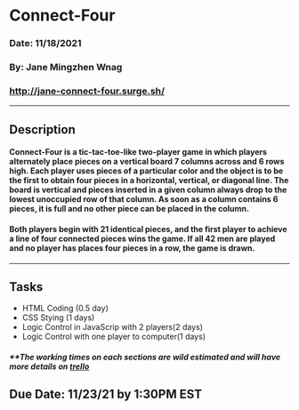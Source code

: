 # Connect-Four

### Date: 11/18/2021

### By: Jane Mingzhen Wnag
### http://jane-connect-four.surge.sh/

---

## Description

#### Connect-Four is a tic-tac-toe-like two-player game in which players alternately place pieces on a vertical board 7 columns across and 6 rows high. Each player uses pieces of a particular color and the object is to be the first to obtain four pieces in a horizontal, vertical, or diagonal line. The board is vertical and pieces inserted in a given column always drop to the lowest unoccupied row of that column. As soon as a column contains 6 pieces, it is full and no other piece can be placed in the column.

#### Both players begin with 21 identical pieces, and the first player to achieve a line of four connected pieces wins the game. If all 42 men are played and no player has places four pieces in a row, the game is drawn.

---

## **Tasks**

- HTML Coding (0.5 day)
- CSS Stying (1 days)
- Logic Control in JavaScrip with 2 players(2 days)
- Logic Control with one player to computer(1 days)

##### \*\*The working times on each sections are wild estimated and will have more details on [trello](https://trello.com/b/fuOiyrD1/project-connect4)





## Due Date: 11/23/21 by 1:30PM EST
